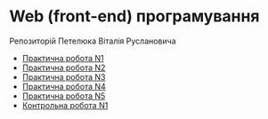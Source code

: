 # Web (front-end) програмування
Репозиторій Петелюка Віталія Руслановича
<ul>
    <li><a href="https://qresgg.github.io/web/Task1/">Практична робота N1</a></li>
    <li><a href="https://qresgg.github.io/web/Task2/">Практична робота N2</a></li>
    <li><a href="https://qresgg.github.io/web/Task3/">Практична робота N3</a></li>
    <li><a href="https://qresgg.github.io/web/Task4/">Практична робота N4</a></li>
    <li><a href="https://qresgg.github.io/web/Task5/">Практична робота N5</a></li>
    <li><a href="https://qresgg.github.io/web/KR1/">Контрольна робота N1</a></li>
</ul>
